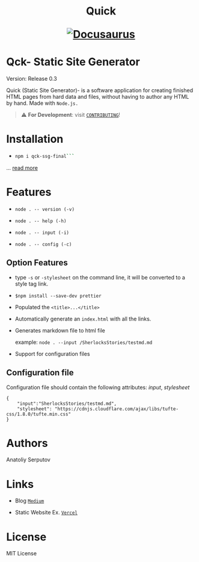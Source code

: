 <h1 align="center">
  <p align="center">Quick</p>
  <a href="https://github.com/aserputov/QckStaticSiteGenerator"><img src="https://github.com/aserputov/QckStaticSiteGenerator/blob/main/assets/Screen%20Shot%202021-11-23%20at%201.54.27%20AM.png?raw=true" alt="Docusaurus"></a>
</h1>

# Qck- Static Site Generator

Version: Release 0.3

Quick (Static Site Generator)- is a software application for creating finished HTML pages from hard data and files, without having to author any HTML by hand. Made with `Node.js.`

> :warning: **For Development**: visit [`CONTRIBUTING`](https://github.com/aserputov/QckStaticSiteGenerator/blob/main/CONTRIBUTING.md)!

# Installation

- ````bash
  npm i qck-ssg-final```
  ````

... [read more](https://www.npmjs.com/package/qck-ssg-final)

# Features

- `node . -- version (-v) `

- `node . -- help (-h)`

- `node . -- input (-i)`

- `node . -- config (-c)`

## Option Features

- type `-s` or `-stylesheet` on the command line, it will be converted to a style tag link.

- `$npm install --save-dev prettier`

- Populated the `<title>...</title>`

- Automatically generate an `index.html` with all the links.

- Generates markdown file to html file

  example: `node . --input /SherlocksStories/testmd.md`

- Support for configuration files

## Configuration file

Configuration file should contain the following attributes: _input_, _stylesheet_

```
{
    "input":"SherlocksStories/testmd.md",
    "stylesheet": "https://cdnjs.cloudflare.com/ajax/libs/tufte-css/1.8.0/tufte.min.css"
}
```

# Authors

Anatoliy Serputov

# Links

- Blog [`Medium`](https://medium.com/@aserputov/qck-ssg-eb593782b856)

- Static Website Ex. [`Vercel`](https://cli-ssg-qck-cmp74iuwg-aserputov.vercel.app)

# License

MIT License
